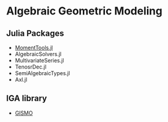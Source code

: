 # Algebraic Geometric Modeling

## Julia Packages

- [MomentTools.jl]()
- AlgebraicSolvers.jl
- MultivariateSeries.jl
- TenosrDec.jl
- SemiAlgebraicTypes.jl
- Axl.jl

## IGA library

- [GISMO](https://gismo.github.io/)
